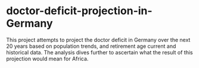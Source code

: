 # doctor-deficit-projection-in-Germany
This project attempts to project the doctor deficit in Germany over the next 20 years based on population trends, and retirement age current and historical data. The analysis dives further to ascertain what the result of this projection would mean for Africa.

